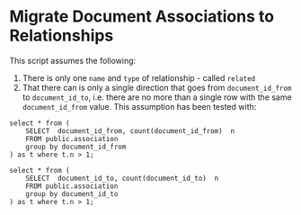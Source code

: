 # Migrate Document Associations to Relationships

This script assumes the following:
1. There is only one `name` and `type` of relationship - called `related`
2. That there can is only a single direction that goes from `document_id_from` to `document_id_to`, i.e. there are no more than a single row with the same `document_id_from` value. This assumption has been tested with:
```
select * from ( 
	SELECT  document_id_from, count(document_id_from)  n
	FROM public.association
	group by document_id_from
) as t where t.n > 1;

select * from ( 
	SELECT  document_id_to, count(document_id_to)  n
	FROM public.association
	group by document_id_to 
) as t where t.n > 1;
```

